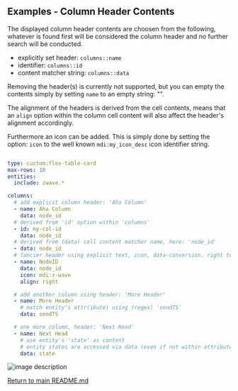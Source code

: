 ## Examples - Column Header Contents

<!-- [full text section] -->

The displayed column header contents are choosen from the following, whatever
is found first will be considered the column header and no further search will
be conducted.

* explicitly set header: `columns::name` 
* identifier: `columns::id`
* content matcher string: `columns::data`

Removing the header(s) is currently not supported, but you can empty the contents
simply by setting `name` to an empty string: "".

The alignment of the headers is derived from the cell contents, means that an
`align` option within the column cell content will also affect the header's 
alignment accordingly.

Furthermore an icon can be added. This is simply done by setting the option:
`icon` to the well known `mdi:my_icon_desc` icon identifier string.

<!-- [listing section] -->
```yaml

type: custom:flex-table-card 
max-rows: 10
entities:
  include: zwave.*

columns:
  # add explicit column header: 'Aha Column'
  - name: Aha Column
    data: node_id
  # derived from 'id' option within 'columns'
  - id: my-col-id
    data: node_id
  # derived from (data) cell content matcher name, here: 'node_id'
  - data: node_id
  # fancier header using explicit text, icon, data-conversion. right text alignment
  - name: NodeID
    data: node_id
    icon: mdi:z-wave
    align: right

  # add another column using header: 'More Header'
  - name: More Header
    # match entity's attr(ibute) using (regex) 'sendTS'
    data: sendTS

  # one more column, header: 'Next Head'
  - name: Next Head
    # use entity's 'state' as content 
    # entity states are accessed via data (even if not within attributes)
    data: state
```

<!-- [example image section] -->
<!-- use issue #29 for dumping images and link them here -->
![image description](http://url/to/img.png)

[Return to main README.md](../README.md)
